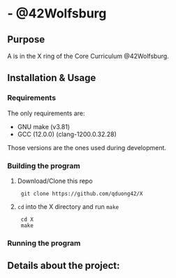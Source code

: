 #  - @42Wolfsburg

## Purpose

A is in the X ring of the Core Curriculum @42Wolfsburg.

## Installation & Usage

### Requirements
The only requirements are:
- GNU make (v3.81)
- GCC (12.0.0) (clang-1200.0.32.28)

Those versions are the ones used during development.

### Building the program

1. Download/Clone this repo

        git clone https://github.com/qduong42/X
2. `cd` into the X directory and run `make`

        cd X
        make

### Running the program

## Details about the project:
